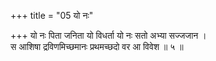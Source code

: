 +++
title = "05 यो नः"

+++
यो नः पिता जनिता यो विधर्ता यो नः सतो अभ्या सज्जजान ।  
स आशिषा द्रविणमिच्छमानः प्रथमच्छदो वर आ विवेश ॥ ५ ॥